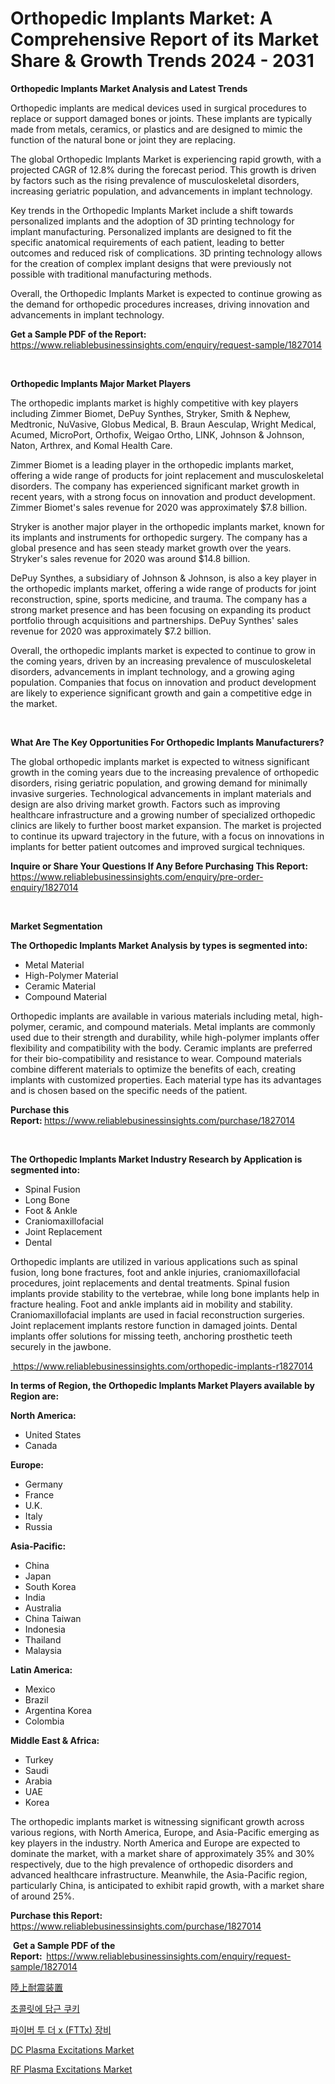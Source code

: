 <p><h1>Orthopedic Implants Market: A Comprehensive Report of its Market Share & Growth Trends 2024 - 2031</h1></p><p><strong>Orthopedic Implants Market Analysis and Latest Trends</strong></p>
<p><p>Orthopedic implants are medical devices used in surgical procedures to replace or support damaged bones or joints. These implants are typically made from metals, ceramics, or plastics and are designed to mimic the function of the natural bone or joint they are replacing.</p><p>The global Orthopedic Implants Market is experiencing rapid growth, with a projected CAGR of 12.8% during the forecast period. This growth is driven by factors such as the rising prevalence of musculoskeletal disorders, increasing geriatric population, and advancements in implant technology.</p><p>Key trends in the Orthopedic Implants Market include a shift towards personalized implants and the adoption of 3D printing technology for implant manufacturing. Personalized implants are designed to fit the specific anatomical requirements of each patient, leading to better outcomes and reduced risk of complications. 3D printing technology allows for the creation of complex implant designs that were previously not possible with traditional manufacturing methods.</p><p>Overall, the Orthopedic Implants Market is expected to continue growing as the demand for orthopedic procedures increases, driving innovation and advancements in implant technology.</p></p>
<p><strong>Get a Sample PDF of the Report:&nbsp;</strong> <a href="https://www.reliablebusinessinsights.com/enquiry/request-sample/1827014">https://www.reliablebusinessinsights.com/enquiry/request-sample/1827014</a></p>
<p>&nbsp;</p>
<p><strong>Orthopedic Implants Major Market Players</strong></p>
<p><p>The orthopedic implants market is highly competitive with key players including Zimmer Biomet, DePuy Synthes, Stryker, Smith & Nephew, Medtronic, NuVasive, Globus Medical, B. Braun Aesculap, Wright Medical, Acumed, MicroPort, Orthofix, Weigao Ortho, LINK, Johnson & Johnson, Naton, Arthrex, and Komal Health Care. </p><p>Zimmer Biomet is a leading player in the orthopedic implants market, offering a wide range of products for joint replacement and musculoskeletal disorders. The company has experienced significant market growth in recent years, with a strong focus on innovation and product development. Zimmer Biomet's sales revenue for 2020 was approximately $7.8 billion.</p><p>Stryker is another major player in the orthopedic implants market, known for its implants and instruments for orthopedic surgery. The company has a global presence and has seen steady market growth over the years. Stryker's sales revenue for 2020 was around $14.8 billion.</p><p>DePuy Synthes, a subsidiary of Johnson & Johnson, is also a key player in the orthopedic implants market, offering a wide range of products for joint reconstruction, spine, sports medicine, and trauma. The company has a strong market presence and has been focusing on expanding its product portfolio through acquisitions and partnerships. DePuy Synthes' sales revenue for 2020 was approximately $7.2 billion.</p><p>Overall, the orthopedic implants market is expected to continue to grow in the coming years, driven by an increasing prevalence of musculoskeletal disorders, advancements in implant technology, and a growing aging population. Companies that focus on innovation and product development are likely to experience significant growth and gain a competitive edge in the market.</p></p>
<p>&nbsp;</p>
<p><strong>What Are The Key Opportunities For Orthopedic Implants Manufacturers?</strong></p>
<p><p>The global orthopedic implants market is expected to witness significant growth in the coming years due to the increasing prevalence of orthopedic disorders, rising geriatric population, and growing demand for minimally invasive surgeries. Technological advancements in implant materials and design are also driving market growth. Factors such as improving healthcare infrastructure and a growing number of specialized orthopedic clinics are likely to further boost market expansion. The market is projected to continue its upward trajectory in the future, with a focus on innovations in implants for better patient outcomes and improved surgical techniques.</p></p>
<p><strong>Inquire or Share Your Questions If Any Before Purchasing This Report:</strong> <a href="https://www.reliablebusinessinsights.com/enquiry/pre-order-enquiry/1827014">https://www.reliablebusinessinsights.com/enquiry/pre-order-enquiry/1827014</a></p>
<p>&nbsp;</p>
<p><strong>Market Segmentation</strong></p>
<p><strong>The Orthopedic Implants Market Analysis by types is segmented into:</strong></p>
<p><ul><li>Metal Material</li><li>High-Polymer Material</li><li>Ceramic Material</li><li>Compound Material</li></ul></p>
<p><p>Orthopedic implants are available in various materials including metal, high-polymer, ceramic, and compound materials. Metal implants are commonly used due to their strength and durability, while high-polymer implants offer flexibility and compatibility with the body. Ceramic implants are preferred for their bio-compatibility and resistance to wear. Compound materials combine different materials to optimize the benefits of each, creating implants with customized properties. Each material type has its advantages and is chosen based on the specific needs of the patient.</p></p>
<p><strong>Purchase this Report:&nbsp;</strong><a href="https://www.reliablebusinessinsights.com/purchase/1827014">https://www.reliablebusinessinsights.com/purchase/1827014</a></p>
<p>&nbsp;</p>
<p><strong>The Orthopedic Implants Market Industry Research by Application is segmented into:</strong></p>
<p><ul><li>Spinal Fusion</li><li>Long Bone</li><li>Foot & Ankle</li><li>Craniomaxillofacial</li><li>Joint Replacement</li><li>Dental</li></ul></p>
<p><p>Orthopedic implants are utilized in various applications such as spinal fusion, long bone fractures, foot and ankle injuries, craniomaxillofacial procedures, joint replacements and dental treatments. Spinal fusion implants provide stability to the vertebrae, while long bone implants help in fracture healing. Foot and ankle implants aid in mobility and stability. Craniomaxillofacial implants are used in facial reconstruction surgeries. Joint replacement implants restore function in damaged joints. Dental implants offer solutions for missing teeth, anchoring prosthetic teeth securely in the jawbone.</p></p>
<p><a href="https://www.reliablebusinessinsights.com/orthopedic-implants-r1827014">&nbsp;https://www.reliablebusinessinsights.com/orthopedic-implants-r1827014</a></p>
<p><strong>In terms of Region, the Orthopedic Implants Market Players available by Region are:</strong></p>
<p>
    <p> <strong> North America: </strong>
        <ul>
            <li>United States</li>
            <li>Canada</li>
        </ul>
        </p> 
    <p> <strong> Europe: </strong>
        <ul>
            <li>Germany</li>
            <li>France</li>
            <li>U.K.</li>
            <li>Italy</li>
            <li>Russia</li>
        </ul>
        </p> 
    <p> <strong> Asia-Pacific: </strong>
        <ul>
            <li>China</li>
            <li>Japan</li>
            <li>South Korea</li>
            <li>India</li>
            <li>Australia</li>
            <li>China Taiwan</li>
            <li>Indonesia</li>
            <li>Thailand</li>
            <li>Malaysia</li>
        </ul>
        </p> 
    <p> <strong> Latin America: </strong>
        <ul>
            <li>Mexico</li>
            <li>Brazil</li>
            <li>Argentina Korea</li>
            <li>Colombia</li>
        </ul>
        </p> 
    <p> <strong> Middle East & Africa: </strong>
        <ul>
            <li>Turkey</li>
            <li>Saudi</li>
            <li>Arabia</li>
            <li>UAE</li>
            <li>Korea</li>
        </ul>
    </p>
    </p>
<p><p>The orthopedic implants market is witnessing significant growth across various regions, with North America, Europe, and Asia-Pacific emerging as key players in the industry. North America and Europe are expected to dominate the market, with a market share of approximately 35% and 30% respectively, due to the high prevalence of orthopedic disorders and advanced healthcare infrastructure. Meanwhile, the Asia-Pacific region, particularly China, is anticipated to exhibit rapid growth, with a market share of around 25%.</p></p>
<p><strong>Purchase this Report: </strong><a href="https://www.reliablebusinessinsights.com/purchase/1827014">https://www.reliablebusinessinsights.com/purchase/1827014</a></p>
<p>&nbsp;<strong>Get a Sample PDF of the Report:&nbsp;&nbsp;</strong><a href="https://www.reliablebusinessinsights.com/enquiry/request-sample/1827014">https://www.reliablebusinessinsights.com/enquiry/request-sample/1827014</a></p>
<p><strong></strong></p>
<p><p><a href="https://github.com/TerrellConn/Market-Research-Report-List-2/blob/main/2571761167896.md">陸上耐震装置</a></p><p><a href="https://github.com/lzuwsfreyoq70/Market-Research-Report-List-2/blob/main/8845232181653.md">초콜릿에 담근 쿠키</a></p><p><a href="https://github.com/TrevorKruvalis5678/Market-Research-Report-List-2/blob/main/1430939181654.md">파이버 투 더 x (FTTx) 장비</a></p><p><a href="https://github.com/msbsaifansami/Market-Research-Report-List-1/blob/main/dc-plasma-excitations-market.md">DC Plasma Excitations Market</a></p><p><a href="https://github.com/khlifeservices/Market-Research-Report-List-1/blob/main/rf-plasma-excitations-market.md">RF Plasma Excitations Market</a></p></p>